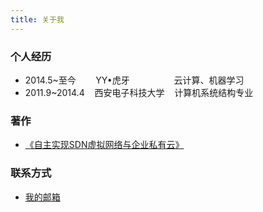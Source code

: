 ```yaml
---
title: 关于我
---
```


### 个人经历
- 2014.5~至今&nbsp;&nbsp;&nbsp;&nbsp;&nbsp;&nbsp;&nbsp;&nbsp;YY•虎牙&nbsp;&nbsp;&nbsp;&nbsp;&nbsp;&nbsp;&nbsp;&nbsp;&nbsp;&nbsp;&nbsp;&nbsp;&nbsp;&nbsp;&nbsp;&nbsp;&nbsp;&nbsp;云计算、机器学习
- 2011.9~2014.4&nbsp;&nbsp;&nbsp;&nbsp;西安电子科技大学&nbsp;&nbsp;&nbsp;&nbsp;计算机系统结构专业

### 著作
- [《自主实现SDN虚拟网络与企业私有云》](http://www.broadview.com.cn/book/4847)

### 联系方式
- <A href="mailto:zhxingping@gmail.com">我的邮箱</A>
